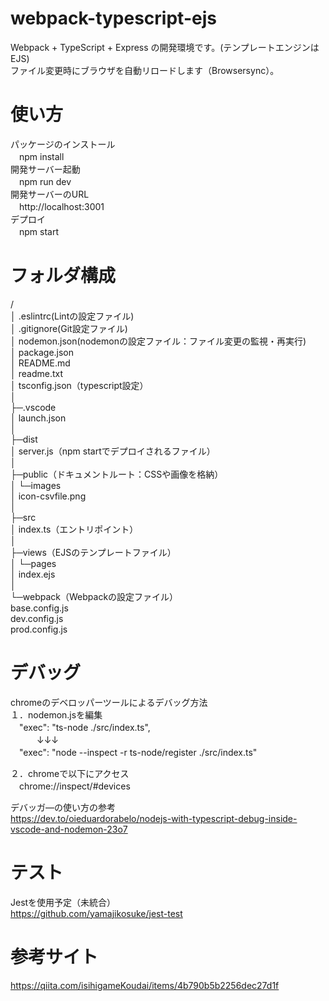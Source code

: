 # webpack-typescript-ejs
Webpack + TypeScript + Express の開発環境です。(テンプレートエンジンはEJS)  
ファイル変更時にブラウザを自動リロードします（Browsersync）。
# 使い方
パッケージのインストール  
　npm install  
開発サーバー起動  
　npm run dev  
開発サーバーのURL  
　http://localhost:3001  
デプロイ  
　npm start  
# フォルダ構成
/  
│  .eslintrc(Lintの設定ファイル)  
│  .gitignore(Git設定ファイル)  
│  nodemon.json(nodemonの設定ファイル：ファイル変更の監視・再実行)  
│  package.json  
│  README.md  
│  readme.txt  
│  tsconfig.json（typescript設定）  
│  
├─.vscode  
│      launch.json  
│  
├─dist  
│      server.js（npm startでデプロイされるファイル）  
│  
├─public（ドキュメントルート：CSSや画像を格納）  
│  └─images  
│          icon-csvfile.png  
│  
├─src  
│      index.ts（エントリポイント）  
│  
├─views（EJSのテンプレートファイル）  
│  └─pages  
│          index.ejs  
│  
└─webpack（Webpackの設定ファイル）  
        base.config.js  
        dev.config.js  
        prod.config.js  

# デバッグ
chromeのデベロッパーツールによるデバッグ方法  
１．nodemon.jsを編集  
　"exec": "ts-node ./src/index.ts",  
　　　↓↓↓  
　"exec": "node --inspect -r ts-node/register ./src/index.ts"  
  
２．chromeで以下にアクセス  
　chrome://inspect/#devices  
  
デバッガ―の使い方の参考  
  https://dev.to/oieduardorabelo/nodejs-with-typescript-debug-inside-vscode-and-nodemon-23o7  
  
# テスト
Jestを使用予定（未統合）  
https://github.com/yamajikosuke/jest-test  
  
# 参考サイト
https://qiita.com/isihigameKoudai/items/4b790b5b2256dec27d1f
